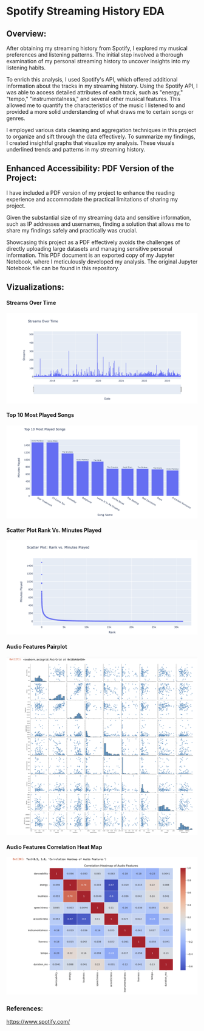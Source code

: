 
# Spotify Streaming History EDA


## Overview:

After obtaining my streaming history from Spotify, I explored my musical preferences and listening patterns. The initial step involved a thorough examination of my personal streaming history to uncover insights into my listening habits. 

To enrich this analysis, I used Spotify's API, which offered additional information about the tracks in my streaming history.
Using the Spotify API, I was able to access detailed attributes of each track, such as "energy," "tempo," "instrumentalness," and several other musical features. This allowed me to quantify the characteristics of the music I listened to and provided a more solid understanding of what draws me to certain songs or genres.

I employed various data cleaning and aggregation techniques in this project to organize and sift through the data effectively. To summarize my findings, I created insightful graphs that visualize my analysis. These visuals underlined trends and patterns in my streaming history.

## Enhanced Accessibility: PDF Version of the Project:
I have included a  PDF version of my project to enhance the reading experience and accommodate the practical limitations of sharing my project.

 Given the substantial size of my streaming data and sensitive information, such as IP addresses and usernames, finding a solution that allows me to share my findings safely and practically was crucial.

Showcasing this project as a PDF effectively avoids the challenges of directly uploading large datasets and managing sensitive personal information. This PDF document is an exported copy of my Jupyter Notebook, where I meticulously developed my analysis. The original Jupyter Notebook file can be found in this repository. 

## Vizualizations:

#### Streams Over Time
![Streams Over Time](images/Streams%20Over%20Time.png)
#### Top 10 Most Played Songs
![Top 10 Most Played Songs](images/Top%2010%20Most%20Played%20Songs.png)
#### Scatter Plot Rank Vs. Minutes Played
![Scatter Plot Rank Vs. Minutes Played](images/Scatter%20Plot%20Rank%20Vs.%20Minutes%20Played.png)
#### Audio Features Pairplot
![Audio Features Pairplot](images/Audio%20Features%20Pairplot.png)
#### Audio Features Correlation Heat Map
![Audio Features Correlation Heat Map](images/Audio%20Features%20Correlation%20Heat%20Map.png)

### References:
https://www.spotify.com/



